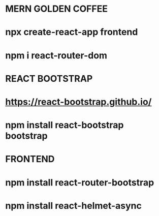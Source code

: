 # MERN GOLDEN COFFEE

# npx create-react-app frontend

# npm i react-router-dom

# REACT BOOTSTRAP

# https://react-bootstrap.github.io/

# npm install react-bootstrap bootstrap

# FRONTEND

# npm install react-router-bootstrap

# npm install react-helmet-async
